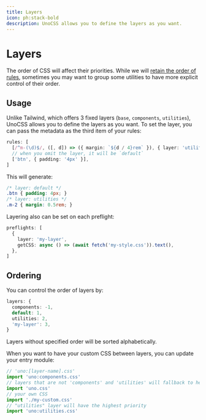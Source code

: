 ```yaml
---
title: Layers
icon: ph:stack-bold
description: UnoCSS allows you to define the layers as you want.
---
```


# Layers

The order of CSS will affect their priorities. While we will [retain the order of rules](/config/rules#ordering), sometimes you may want to group some utilities to have more explicit control of their order.

## Usage

Unlike Tailwind, which offers 3 fixed layers (`base`, `components`, `utilities`), UnoCSS allows you to define the layers as you want. To set the layer, you can pass the metadata as the third item of your rules:

```ts
rules: [
  [/^m-(\d)$/, ([, d]) => ({ margin: `${d / 4}rem` }), { layer: 'utilities' }],
  // when you omit the layer, it will be `default`
  ['btn', { padding: '4px' }],
]
```

This will generate:

```css
/* layer: default */
.btn { padding: 4px; }
/* layer: utilities */
.m-2 { margin: 0.5rem; }
```

Layering also can be set on each preflight:

```ts
preflights: [
  {
    layer: 'my-layer',
    getCSS: async () => (await fetch('my-style.css')).text(),
  },
]
```

## Ordering

You can control the order of layers by:

<!--eslint-skip-->

```ts
layers: {
  components: -1,
  default: 1,
  utilities: 2,
  'my-layer': 3,
}
```

Layers without specified order will be sorted alphabetically.

When you want to have your custom CSS between layers, you can update your entry module:

```ts
// 'uno:[layer-name].css'
import 'uno:components.css'
// layers that are not 'components' and 'utilities' will fallback to here
import 'uno.css'
// your own CSS
import './my-custom.css'
// "utilities" layer will have the highest priority
import 'uno:utilities.css'
```
